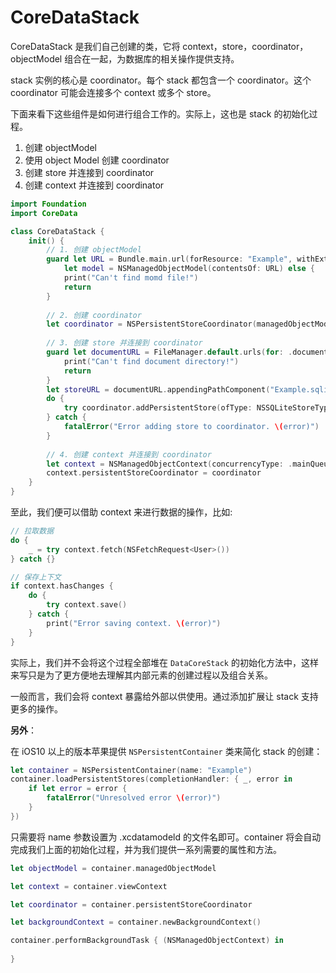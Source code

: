 # CoreDataStack

CoreDataStack 是我们自己创建的类，它将 context，store，coordinator，objectModel 组合在一起，为数据库的相关操作提供支持。

stack 实例的核心是 coordinator。每个 stack 都包含一个 coordinator。这个 coordinator 可能会连接多个 context 或多个 store。

下面来看下这些组件是如何进行组合工作的。实际上，这也是 stack 的初始化过程。

1. 创建 objectModel
2. 使用 object Model 创建 coordinator
3. 创建 store 并连接到 coordinator
4. 创建 context 并连接到 coordinator

```swift
import Foundation
import CoreData

class CoreDataStack {
    init() {
        // 1. 创建 objectModel
        guard let URL = Bundle.main.url(forResource: "Example", withExtension: "momd"),
            let model = NSManagedObjectModel(contentsOf: URL) else {
            print("Can't find momd file!")
            return
        }
        
        // 2. 创建 coordinator
        let coordinator = NSPersistentStoreCoordinator(managedObjectModel: model)
        
        // 3. 创建 store 并连接到 coordinator
        guard let documentURL = FileManager.default.urls(for: .documentDirectory, in: .userDomainMask).last else {
            print("Can't find document directory!")
            return
        }
        let storeURL = documentURL.appendingPathComponent("Example.sqlite")
        do {
            try coordinator.addPersistentStore(ofType: NSSQLiteStoreType, configurationName: nil, at: storeURL, options: nil)
        } catch {
            fatalError("Error adding store to coordinator. \(error)")
        }
        
        // 4. 创建 context 并连接到 coordinator
        let context = NSManagedObjectContext(concurrencyType: .mainQueueConcurrencyType)
        context.persistentStoreCoordinator = coordinator
    }
}
```

至此，我们便可以借助 context 来进行数据的操作，比如:

```swift
// 拉取数据
do {
    _ = try context.fetch(NSFetchRequest<User>())
} catch {}

// 保存上下文
if context.hasChanges {
    do {
        try context.save()
    } catch {
        print("Error saving context. \(error)")
    }
}
```

实际上，我们并不会将这个过程全部堆在 `DataCoreStack` 的初始化方法中，这样来写只是为了更方便地去理解其内部元素的创建过程以及组合关系。

一般而言，我们会将 context 暴露给外部以供使用。通过添加扩展让 stack 支持更多的操作。


**另外**：

在 iOS10 以上的版本苹果提供 `NSPersistentContainer` 类来简化 stack 的创建：

```swift
let container = NSPersistentContainer(name: "Example")
container.loadPersistentStores(completionHandler: { _, error in
    if let error = error {
        fatalError("Unresolved error \(error)")
    }
})
```

只需要将 name 参数设置为 .xcdatamodeld 的文件名即可。container 将会自动完成我们上面的初始化过程，并为我们提供一系列需要的属性和方法。

```swift
let objectModel = container.managedObjectModel

let context = container.viewContext

let coordinator = container.persistentStoreCoordinator

let backgroundContext = container.newBackgroundContext()

container.performBackgroundTask { (NSManagedObjectContext) in
    
}
```





